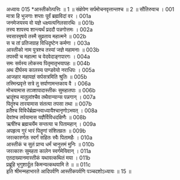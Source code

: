 अध्यायः 015
*आस्तीकोत्पत्तिः ॥ 1 ॥ संक्षेपेण सर्पमोचनवृत्तान्तश्च ॥ 2 ॥
सौतिरुवाच ।	001  
मात्रा हि भुजगाः शप्ताः पूर्वं ब्रह्मविदां वर ।	001a  
जनमेजयस्य वो यज्ञे धक्ष्यत्यनिलसारथिः ॥	001b  
तस्य शापस्य शान्त्यर्थं प्रददौ पन्नगोत्तमः ।	002a  
स्वसारमृषये तस्मै सुव्रताय महात्मने ॥	002b  
स च तां प्रतिजग्राह विधिदृष्टेन कर्मणा ।	003a  
आस्तीको नाम पुत्रश्च तस्यां जज्ञे महामनाः ॥	003b  
तपस्वी च महात्मा च वेदवेदाङ्गपारगः ।	004a  
समः सर्वस्य लोकस्य पितृमातृभयापहः ॥	004b  
अथ दीर्घस्य कालस्य पाण्डवेयो नराधिपः ।	005a  
आजहार महायज्ञं सर्पसत्रमिति श्रुतिः ॥	005b  
तस्मिन्प्रवृत्ते सत्रे तु सर्पाणामन्तकाय वै ।	006a  
मोचयामास ताञ्शापादास्तीकः सुमहातपाः ॥	006b  
भ्रातॄंश्च मातुलांश्चैव तथैवान्यान्स पन्नगान् ।	007a  
पितॄंश्च तारयामास संतत्या तपसा तथा ॥	007b  
व्रतैश्च विविधैर्ब्रह्मन्स्वाध्यायैश्चानृणोऽभवत् ।	008a  
देवांश्च तर्पयामास यज्ञैर्विविधदक्षिणैः ॥	008b  
ऋषींश्च ब्रह्मचर्येम सन्तत्या च पितामहान् ।	009a  
अपहृत्य गुरं भारं पितॄणां संशितव्रतः ॥	009b  
जरत्कारुर्गतः स्वर्गं सहितः स्वैः पितामहैः ।	010a  
आस्तीकं च सुतं प्राप्य धर्मं चानुत्तमं मुनिः ॥	010b  
जरत्कारुः सुमहता कालेन स्वर्गमेयिवान् ।	011a  
एतदाख्यानमास्तीकं यथावत्कथितं मया ।	011b  
प्रब्रूहि भृगुशार्दूल किमन्यत्कथयामि ते ॥ ॥	011c  
इति श्रीमन्महाभारते आदिपर्वणि आस्तीकपर्वणि पञ्चदशोऽध्यायः ॥ 15 ॥
